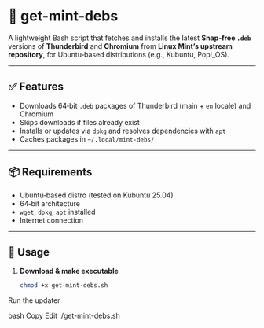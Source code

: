 # 🍃 get-mint-debs

A lightweight Bash script that fetches and installs the latest **Snap‑free `.deb`** versions of **Thunderbird** and **Chromium** from **Linux Mint’s upstream repository**, for Ubuntu‑based distributions (e.g., Kubuntu, Pop!_OS).

---

## ✅ Features

- Downloads 64‑bit `.deb` packages of Thunderbird (main + `en` locale) and Chromium  
- Skips downloads if files already exist  
- Installs or updates via `dpkg` and resolves dependencies with `apt`  
- Caches packages in `~/.local/mint-debs/`  

---

## 📦 Requirements

- Ubuntu‑based distro (tested on Kubuntu 25.04)  
- 64‑bit architecture  
- `wget`, `dpkg`, `apt` installed  
- Internet connection  

---

## 🚀 Usage

1. **Download & make executable**  
   ```bash
   chmod +x get-mint-debs.sh

Run the updater

bash
Copy
Edit
./get-mint-debs.sh

